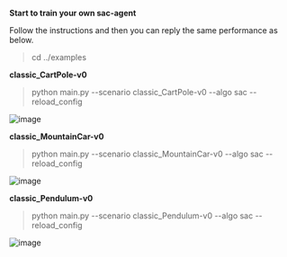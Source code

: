 **Start to train your own sac-agent**

Follow the instructions and then you can reply the same performance as below.

>cd ../examples

**classic_CartPole-v0**

>python main.py --scenario classic_CartPole-v0 --algo sac --reload_config

![image](https://github.com/jidiai/ai_lib/raw/master/examples/assets/sac_cartpole.png)

**classic_MountainCar-v0**

>python main.py --scenario classic_MountainCar-v0 --algo sac --reload_config

![image](https://github.com/jidiai/ai_lib/raw/master/examples/assets/sac_mountaincar.png)

**classic_Pendulum-v0**

>python main.py --scenario classic_Pendulum-v0 --algo sac --reload_config

![image](https://github.com/jidiai/ai_lib/raw/master/examples/assets/sac_pendulum.png)
